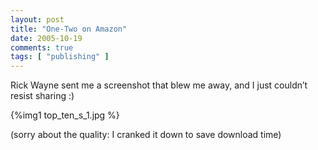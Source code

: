 ```yaml
---
layout: post
title: "One-Two on Amazon"
date: 2005-10-19
comments: true
tags: [ "publishing" ]
---
```


Rick Wayne sent me a screenshot that blew me away, and I just couldn’t
resist sharing :) 

{%img1 top_ten_s_1.jpg %}

(sorry about the quality: I cranked it down to save
download time)
  

